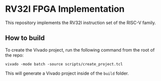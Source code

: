 # RV32I FPGA Implementation

This repository implements the RV32I instruction set of the RISC-V family.

## How to build

To create the Vivado project, run the following command from the root of the repo:

```
vivado -mode batch -source scripts/create_project.tcl
```

This will generate a Vivado project inside of the `build` folder.
